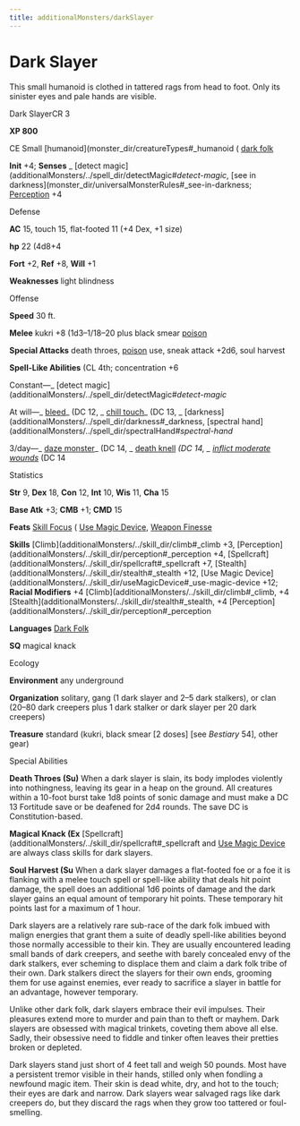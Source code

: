 ```yaml
---
title: additionalMonsters/darkSlayer
---
```

# Dark Slayer

This small humanoid is clothed in tattered rags from head to foot. Only its sinister eyes and pale hands are visible.

Dark SlayerCR 3

**XP 800**

CE Small [humanoid](monster_dir/creatureTypes#_humanoid ( [dark folk](monster_dir/creatureTypes#_dark-folk-subtype)

**Init** +4; **Senses** _ [detect magic](additionalMonsters/../spell_dir/detectMagic#_detect-magic_, [see in darkness](monster_dir/universalMonsterRules#_see-in-darkness; [Perception](additionalMonsters/../skill_dir/perception#_perception) +4

Defense

**AC** 15, touch 15, flat-footed 11 (+4 Dex, +1 size)

**hp** 22 (4d8+4

**Fort** +2, **Ref** +8, **Will** +1

**Weaknesses** light blindness

Offense

**Speed** 30 ft.

**Melee** kukri +8 (1d3–1/18–20 plus black smear [poison](monster_dir/universalMonsterRules#_poison-(ex-or-su))

**Special Attacks** death throes, [poison](monster_dir/universalMonsterRules#_poison-(ex-or-su)) use, sneak attack +2d6, soul harvest

**Spell-Like Abilities** (CL 4th; concentration +6

Constant—_ [detect magic](additionalMonsters/../spell_dir/detectMagic#_detect-magic_

At will—_ [bleed](additionalMonsters/../spell_dir/bleed#_bleed)_ (DC 12, _ [chill touch](additionalMonsters/../spell_dir/chillTouch#_chill-touch)_ (DC 13, _ [darkness](additionalMonsters/../spell_dir/darkness#_darkness, [spectral hand](additionalMonsters/../spell_dir/spectralHand#_spectral-hand_

3/day—_ [daze monster](additionalMonsters/../spell_dir/dazeMonster#_daze-monster)_ (DC 14, _ [death knell](additionalMonsters/../spell_dir/deathKnell#_death-knell) _(DC 14, _ [inflict moderate wounds](additionalMonsters/../spell_dir/inflictModerateWounds#_inflict-moderate-wounds)_ (DC 14

Statistics

**Str** 9, **Dex** 18, **Con** 12, **Int** 10, **Wis** 11, **Cha** 15

**Base Atk** +3; **CMB** +1; **CMD** 15

**Feats** [Skill Focus](additionalMonsters/../feats#_skill-focus) ( [Use Magic Device](additionalMonsters/../skill_dir/useMagicDevice#_use-magic-device), [Weapon Finesse](additionalMonsters/../feats#_weapon-finesse)

**Skills** [Climb](additionalMonsters/../skill_dir/climb#_climb +3, [Perception](additionalMonsters/../skill_dir/perception#_perception +4, [Spellcraft](additionalMonsters/../skill_dir/spellcraft#_spellcraft +7, [Stealth](additionalMonsters/../skill_dir/stealth#_stealth +12, [Use Magic Device](additionalMonsters/../skill_dir/useMagicDevice#_use-magic-device +12; **Racial Modifiers** +4 [Climb](additionalMonsters/../skill_dir/climb#_climb, +4 [Stealth](additionalMonsters/../skill_dir/stealth#_stealth, +4 [Perception](additionalMonsters/../skill_dir/perception#_perception

**Languages** [Dark Folk](monster_dir/creatureTypes#_dark-folk-subtype)

**SQ** magical knack

Ecology

**Environment** any underground

**Organization** solitary, gang (1 dark slayer and 2–5 dark stalkers), or clan (20–80 dark creepers plus 1 dark stalker or dark slayer per 20 dark creepers)

**Treasure** standard (kukri, black smear [2 doses] [see _Bestiary_ 54], other gear)

Special Abilities

**Death Throes (Su)** When a dark slayer is slain, its body implodes violently into nothingness, leaving its gear in a heap on the ground. All creatures within a 10-foot burst take 1d8 points of sonic damage and must make a DC 13 Fortitude save or be deafened for 2d4 rounds. The save DC is Constitution-based.

**Magical Knack (Ex** [Spellcraft](additionalMonsters/../skill_dir/spellcraft#_spellcraft and [Use Magic Device](additionalMonsters/../skill_dir/useMagicDevice#_use-magic-device) are always class skills for dark slayers.

**Soul Harvest (Su** When a dark slayer damages a flat-footed foe or a foe it is flanking with a melee touch spell or spell-like ability that deals hit point damage, the spell does an additional 1d6 points of damage and the dark slayer gains an equal amount of temporary hit points. These temporary hit points last for a maximum of 1 hour.

Dark slayers are a relatively rare sub-race of the dark folk imbued with malign energies that grant them a suite of deadly spell-like abilities beyond those normally accessible to their kin. They are usually encountered leading small bands of dark creepers, and seethe with barely concealed envy of the dark stalkers, ever scheming to displace them and claim a dark folk tribe of their own. Dark stalkers direct the slayers for their own ends, grooming them for use against enemies, ever ready to sacrifice a slayer in battle for an advantage, however temporary.

Unlike other dark folk, dark slayers embrace their evil impulses. Their pleasures extend more to murder and pain than to theft or mayhem. Dark slayers are obsessed with magical trinkets, coveting them above all else. Sadly, their obsessive need to fiddle and tinker often leaves their pretties broken or depleted.

Dark slayers stand just short of 4 feet tall and weigh 50 pounds. Most have a persistent tremor visible in their hands, stilled only when fondling a newfound magic item. Their skin is dead white, dry, and hot to the touch; their eyes are dark and narrow. Dark slayers wear salvaged rags like dark creepers do, but they discard the rags when they grow too tattered or foul-smelling.

